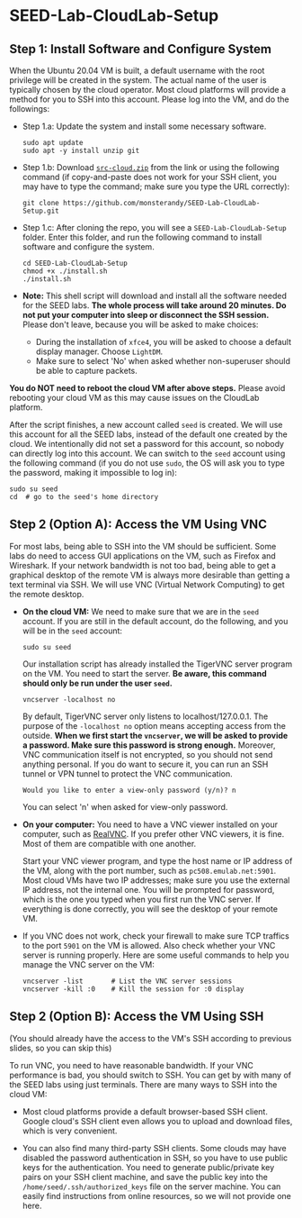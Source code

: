 # SEED-Lab-CloudLab-Setup


## Step 1: Install Software and Configure System


When the Ubuntu 20.04 VM is built, a default username with the root privilege
will be created in the system. The actual name of the user is typically
chosen by the cloud operator. Most cloud platforms will provide
a method for you to SSH into this account. Please log into the VM, and do the followings:

- Step 1.a: Update the system and install some necessary software.
  ```
  sudo apt update
  sudo apt -y install unzip git
  ```

- Step 1.b: Download [`src-cloud.zip`](https://github.com/monsterandy/SEED-Lab-CloudLab-Setup/archive/refs/heads/main.zip)
  from the link or using the following command (if copy-and-paste does not work
  for your SSH client, you may have to type the command; make sure you type
  the URL correctly):
  ```
  git clone https://github.com/monsterandy/SEED-Lab-CloudLab-Setup.git
  ```

- Step 1.c: After cloning the repo, you will see a `SEED-Lab-CloudLab-Setup` folder.
  Enter this folder, and run the following command to install software
  and configure the system.
  ```
  cd SEED-Lab-CloudLab-Setup
  chmod +x ./install.sh
  ./install.sh
  ```

- **Note:** This shell script will download and install all the software needed for
  the SEED labs. **The whole process will take around 20 minutes. 
  Do not put your computer into sleep or disconnect the SSH session.** Please
  don't leave, because you will be asked to make choices:

  - During the installation of `xfce4`, you will be asked to
    choose a default display manager. Choose `LightDM`.
  - Make sure to select 'No' when asked whether non-superuser should be able to capture packets.

**You do NOT need to reboot the cloud VM after above steps.** Please avoid rebooting your cloud VM as this may cause issues on the CloudLab platform.

After the script finishes, a new account called `seed` is created.
We will use this account for all the SEED labs, instead of the default one
created by the cloud. We intentionally did not set a password for this account,
so nobody can directly log into this account. We can switch to the `seed`
account using the following command (if you do not use `sudo`, the OS
will ask you to type the password, making it impossible to log in):
```
sudo su seed
cd  # go to the seed's home directory
```

## Step 2 (Option A): Access the VM Using VNC

For most labs, being able to SSH into the VM should be sufficient.
Some labs do need to access GUI applications on the VM, such as
Firefox and Wireshark. If your network bandwidth is not too
bad, being able to get a graphical desktop of the remote VM is
always more desirable than getting a text terminal via SSH.
We will use VNC (Virtual Network Computing) to get the remote
desktop.

- **On the cloud VM:** We need to make sure that we are in
  the `seed` account. If you are still in the default account, do
  the following, and you will be in the `seed` account:
  ```
  sudo su seed
  ```

  Our installation script has already installed
  the TigerVNC server program on the VM. You need to start the
  server. **Be aware, this command should only be run under the user `seed`.**
  ```
  vncserver -localhost no
  ```  

  By default, TigerVNC server only listens to localhost/127.0.0.1. The
  purpose of the `-localhost no` option means accepting access from the
  outside. **When we first start the `vncserver`, we will be asked to provide a
  password. Make sure this password is strong enough.** Moreover, VNC
  communication itself is not encrypted, so you should not send anything
  personal. If you do want to secure it, you can run an SSH tunnel or VPN
  tunnel to protect the VNC communication. 
  
  ```
  Would you like to enter a view-only password (y/n)? n
  ```
  You can select 'n' when asked for view-only password.

- **On your computer:** You need to have a VNC viewer installed
  on your computer, such as [RealVNC](https://www.realvnc.com/en/connect/download/viewer/).
  If you prefer other VNC viewers,
  it is fine. Most of them are compatible with one another.

  Start your VNC viewer program, and type the host name or IP address of the VM, along with
  the port number, such as `pc508.emulab.net:5901`. Most cloud VMs have two
  IP addresses; make sure you use the external IP address, not the internal
  one. You will be prompted for password, which is the one you typed
  when you first run the VNC server. If everything is done correctly,
  you will see the desktop of your remote VM.

- If you VNC does not work, check your firewall to make sure TCP traffics
  to the port `5901` on the VM is allowed. Also check whether your VNC server
  is running properly. Here are some useful commands to help you manage the VNC server on the VM:
  ```
  vncserver -list       # List the VNC server sessions
  vncserver -kill :0    # Kill the session for :0 display
  ```

## Step 2 (Option B): Access the VM Using SSH

(You should already have the access to the VM's SSH according to previous slides, so you can skip this)

To run VNC, you need to have reasonable bandwidth. If your VNC performance
is bad, you should switch to SSH. You can get by with many of the
SEED labs using just terminals. There are many ways to SSH into the
cloud VM:

- Most cloud platforms provide a default browser-based SSH client.
  Google cloud's SSH client even allows you to upload and download files,
  which is very convenient.

- You can also find many third-party SSH clients. Some clouds may have
  disabled the password authentication in SSH, so you have to use
  public keys for the authentication.
  You need to generate public/private key pairs on your SSH client machine,
  and save the public key into the `/home/seed/.ssh/authorized_keys` file on
  the server machine. You can easily find
  instructions from online resources, so we will not provide one here.
